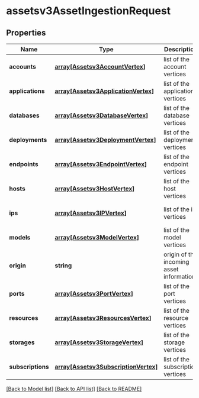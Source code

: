 # assetsv3AssetIngestionRequest

## Properties
Name | Type | Description | Notes
------------ | ------------- | ------------- | -------------
**accounts** | [**array[Assetsv3AccountVertex]**](Assetsv3AccountVertex.md) | list of the account vertices | [optional] [default to null]
**applications** | [**array[Assetsv3ApplicationVertex]**](Assetsv3ApplicationVertex.md) | list of the application vertices | [optional] [default to null]
**databases** | [**array[Assetsv3DatabaseVertex]**](Assetsv3DatabaseVertex.md) | list of the database vertices | [optional] [default to null]
**deployments** | [**array[Assetsv3DeploymentVertex]**](Assetsv3DeploymentVertex.md) | list of the deployment vertices | [optional] [default to null]
**endpoints** | [**array[Assetsv3EndpointVertex]**](Assetsv3EndpointVertex.md) | list of the endpoint vertices | [optional] [default to null]
**hosts** | [**array[Assetsv3HostVertex]**](Assetsv3HostVertex.md) | list of the host vertices | [optional] [default to null]
**ips** | [**array[Assetsv3IPVertex]**](Assetsv3IPVertex.md) | list of the ip vertices | [optional] [default to null]
**models** | [**array[Assetsv3ModelVertex]**](Assetsv3ModelVertex.md) | list of the model vertices | [optional] [default to null]
**origin** | **string** | origin of the incoming asset information | [optional] [default to null]
**ports** | [**array[Assetsv3PortVertex]**](Assetsv3PortVertex.md) | list of the port vertices | [optional] [default to null]
**resources** | [**array[Assetsv3ResourcesVertex]**](Assetsv3ResourcesVertex.md) | list of the resource vertices | [optional] [default to null]
**storages** | [**array[Assetsv3StorageVertex]**](Assetsv3StorageVertex.md) | list of the storage vertices | [optional] [default to null]
**subscriptions** | [**array[Assetsv3SubscriptionVertex]**](Assetsv3SubscriptionVertex.md) | list of the subscription vertices | [optional] [default to null]

[[Back to Model list]](../README.md#documentation-for-models) [[Back to API list]](../README.md#documentation-for-api-endpoints) [[Back to README]](../README.md)


